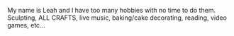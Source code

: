 My name is Leah and I have too many hobbies with no time to do them.
Sculpting, ALL CRAFTS, live music, baking/cake decorating, reading, video games, etc... 